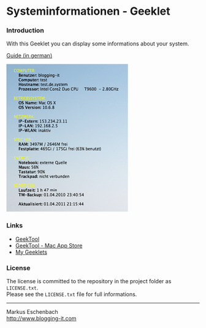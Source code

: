 Systeminformationen - Geeklet
=============================

### Introduction

With this Geeklet you can display some informations about your system.

[Guide (in german)](http://www.blogging-it.com/geeklet-systeminformationen/software/geektool-geeklets.html)


![Systeminformationen - Geeklet](screenshot.png?raw=true)

### Links

* [GeekTool](http://projects.tynsoe.org/en/geektool/)
* [GeekTool - Mac App Store](http://itunes.apple.com/us/app/geektool/id456877552)
* [My Geeklets](http://www.blogging-it.com/software/geektool-geeklets)


### License
The license is committed to the repository in the project folder as `LICENSE.txt`.  
Please see the `LICENSE.txt` file for full informations.


----------------------------------

Markus Eschenbach  
http://www.blogging-it.com
